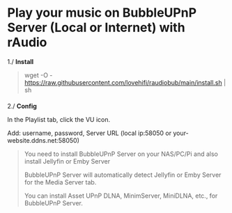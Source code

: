 
# Play your music on BubbleUPnP Server (Local or Internet) with rAudio

1./ **Install**
> wget -O - https://raw.githubusercontent.com/lovehifi/raudiobub/main/install.sh | sh 
> 
> 
> 
> 
> 
> 
####
####
2./ **Config**
> 
In the Playlist tab, click the VU icon.
> 
Add: username, password, Server URL (local ip:58050 or your-website.ddns.net:58050)
> 
> You need to install BubbleUPnP Server on your NAS/PC/Pi and also install Jellyfin or Emby Server
> > 
> BubbleUPnP Server will automatically detect Jellyfin or Emby Server for the Media Server tab.
> > 
> You can install Asset UPnP DLNA, MinimServer, MiniDLNA, etc., for BubbleUPnP Server.
